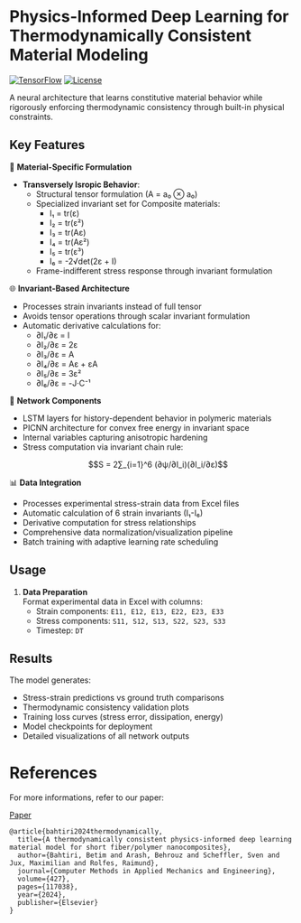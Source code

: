 # Physics-Informed Deep Learning for Thermodynamically Consistent Material Modeling

[![TensorFlow](https://img.shields.io/badge/TensorFlow-2.x-orange)](https://www.tensorflow.org/)
[![License](https://img.shields.io/badge/License-MIT-blue)](LICENSE)

A neural architecture that learns constitutive material behavior while rigorously enforcing thermodynamic consistency through built-in physical constraints.

## Key Features

🔬 **Material-Specific Formulation**
- **Transversely Isropic Behavior**:
  - Structural tensor formulation (A = a₀ ⊗ a₀)
  - Specialized invariant set for Composite materials:
    - I₁ = tr(ε)
    - I₂ = tr(ε²)
    - I₃ = tr(Aε)
    - I₄ = tr(Aε²)
    - I₅ = tr(ε³)
    - I₆ = -2√det(2ε + I)
  - Frame-indifferent stress response through invariant formulation

🌐 **Invariant-Based Architecture**
- Processes strain invariants instead of full tensor
- Avoids tensor operations through scalar invariant formulation
- Automatic derivative calculations for:
  - ∂I₁/∂ε = I
  - ∂I₂/∂ε = 2ε
  - ∂I₃/∂ε = A
  - ∂I₄/∂ε = Aε + εA
  - ∂I₅/∂ε = 3ε²
  - ∂I₆/∂ε = -J·C⁻¹

🧠 **Network Components**  
- LSTM layers for history-dependent behavior in polymeric materials  
- PICNN architecture for convex free energy in invariant space  
- Internal variables capturing anisotropic hardening  
- Stress computation via invariant chain rule:  
  ```math
  S = 2∑_{i=1}^6 (∂ψ/∂I_i)(∂I_i/∂ε)
  ```

📊 **Data Integration**  
- Processes experimental stress-strain data from Excel files  
- Automatic calculation of 6 strain invariants (I₁-I₆)  
- Derivative computation for stress relationships  
- Comprehensive data normalization/visualization pipeline  
- Batch training with adaptive learning rate scheduling  

## Usage

1. **Data Preparation**  
   Format experimental data in Excel with columns:  
   - Strain components: `E11, E12, E13, E22, E23, E33`  
   - Stress components: `S11, S12, S13, S22, S23, S33`  
   - Timestep: `DT`  


## Results

The model generates:  
- Stress-strain predictions vs ground truth comparisons  
- Thermodynamic consistency validation plots  
- Training loss curves (stress error, dissipation, energy)  
- Model checkpoints for deployment  
- Detailed visualizations of all network outputs

# References

For more informations, refer to our paper:

[Paper](https://doi.org/10.1016/j.cma.2024.117038)

```
@article{bahtiri2024thermodynamically,
  title={A thermodynamically consistent physics-informed deep learning material model for short fiber/polymer nanocomposites},
  author={Bahtiri, Betim and Arash, Behrouz and Scheffler, Sven and Jux, Maximilian and Rolfes, Raimund},
  journal={Computer Methods in Applied Mechanics and Engineering},
  volume={427},
  pages={117038},
  year={2024},
  publisher={Elsevier}
}
```

